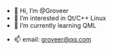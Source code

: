 - 👋 Hi, I’m @Groveer
- 👀 I’m interested in Qt/C++ Linux
- 🌱 I’m currently learning QML
<!---
- 💞️ I’m looking to collaborate on ...
--->
- 📫 email: groveer@qq.com

<!---
Groveer/Groveer is a ✨ special ✨ repository because its `README.md` (this file) appears on your GitHub profile.
You can click the Preview link to take a look at your changes.
--->
